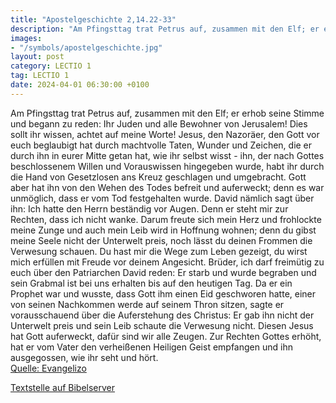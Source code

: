 ```yaml
---
title: "Apostelgeschichte 2,14.22-33"
description: "Am Pfingsttag trat Petrus auf, zusammen mit den Elf; er erhob seine Stimme und begann zu reden: Ihr Juden und alle Bewohner von Jerusalem! Dies sollt ihr wissen, achtet auf meine Worte! Jesus, den Nazoräer, den Gott vor euch beglaubigt hat durch machtvolle Taten, Wunder und Zeich...."
images:
- "/symbols/apostelgeschichte.jpg"
layout: post
category: LECTIO 1
tag: LECTIO 1
date: 2024-04-01 06:30:00 +0100
---
```

Am Pfingsttag trat Petrus auf, zusammen mit den Elf; er erhob seine Stimme und begann zu reden: Ihr Juden und alle Bewohner von Jerusalem! Dies sollt ihr wissen, achtet auf meine Worte!
Jesus, den Nazoräer, den Gott vor euch beglaubigt hat durch machtvolle Taten, Wunder und Zeichen, die er durch ihn in eurer Mitte getan hat, wie ihr selbst wisst -
ihn, der nach Gottes beschlossenem Willen und Vorauswissen hingegeben wurde, habt ihr durch die Hand von Gesetzlosen ans Kreuz geschlagen und umgebracht.<!--more-->
Gott aber hat ihn von den Wehen des Todes befreit und auferweckt; denn es war unmöglich, dass er vom Tod festgehalten wurde.
David nämlich sagt über ihn: Ich hatte den Herrn beständig vor Augen. Denn er steht mir zur Rechten, dass ich nicht wanke.
Darum freute sich mein Herz und frohlockte meine Zunge und auch mein Leib wird in Hoffnung wohnen;
denn du gibst meine Seele nicht der Unterwelt preis, noch lässt du deinen Frommen die Verwesung schauen.
Du hast mir die Wege zum Leben gezeigt, du wirst mich erfüllen mit Freude vor deinem Angesicht.
Brüder, ich darf freimütig zu euch über den Patriarchen David reden: Er starb und wurde begraben und sein Grabmal ist bei uns erhalten bis auf den heutigen Tag.
Da er ein Prophet war und wusste, dass Gott ihm einen Eid geschworen hatte, einer von seinen Nachkommen werde auf seinem Thron sitzen,
sagte er vorausschauend über die Auferstehung des Christus: Er gab ihn nicht der Unterwelt preis und sein Leib schaute die Verwesung nicht.
Diesen Jesus hat Gott auferweckt, dafür sind wir alle Zeugen.
Zur Rechten Gottes erhöht, hat er vom Vater den verheißenen Heiligen Geist empfangen und ihn ausgegossen, wie ihr seht und hört.<br>
[Quelle: Evangelizo](https://evangeliumtagfuertag.org/DE/gospel)

[Textstelle auf Bibelserver](https://www.bibleserver.com/EU/Apostelgeschichte2,14.22-33)
